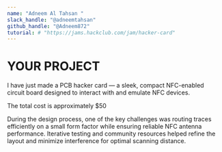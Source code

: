 ```yaml
---
name: "Adneem Al Tahsan "
slack_handle: "@adneemtahsan"
github_handle: "@Adneem872"
tutorial: # "https://jams.hackclub.com/jam/hacker-card"
---
```


# YOUR PROJECT 
I have just made a PCB hacker card — a sleek, compact NFC-enabled circuit board designed to interact with and emulate NFC devices. 

The total cost is approximately $50

During the design process, one of the key challenges was routing traces efficiently on a small form factor while ensuring reliable NFC antenna performance. Iterative testing and community resources helped refine the layout and minimize interference for optimal scanning distance.
